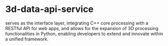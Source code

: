 # 3d-data-api-service
serves as the interface layer, integrating C++ core processing with a RESTful API for web apps, and allows for the expansion of 3D processing functionalities in Python, enabling developers to extend and innovate within a unified framework.
